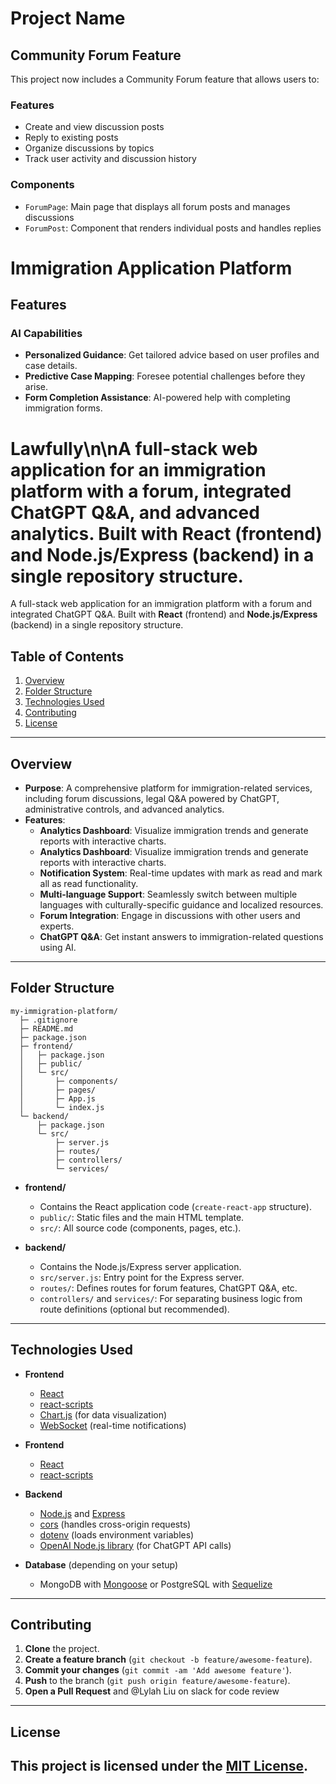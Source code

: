 # Project Name

## Community Forum Feature

This project now includes a Community Forum feature that allows users to:

### Features
- Create and view discussion posts
- Reply to existing posts
- Organize discussions by topics
- Track user activity and discussion history

### Components
- `ForumPage`: Main page that displays all forum posts and manages discussions
- `ForumPost`: Component that renders individual posts and handles replies


# Immigration Application Platform

## Features

### AI Capabilities
- **Personalized Guidance**: Get tailored advice based on user profiles and case details.
- **Predictive Case Mapping**: Foresee potential challenges before they arise.
- **Form Completion Assistance**: AI-powered help with completing immigration forms.

# Lawfully\n\nA full-stack web application for an immigration platform with a forum, integrated ChatGPT Q&A, and advanced analytics. Built with **React** (frontend) and **Node.js/Express** (backend) in a single repository structure.

A full-stack web application for an immigration platform with a forum and integrated ChatGPT Q&A. Built with **React** (frontend) and **Node.js/Express** (backend) in a single repository structure.

## Table of Contents

1. [Overview](#overview)  
2. [Folder Structure](#folder-structure)  
3. [Technologies Used](#technologies-used)  
4. [Contributing](#contributing)  
5. [License](#license)

---

## Overview

- **Purpose**: A comprehensive platform for immigration-related services, including forum discussions, legal Q&A powered by ChatGPT, administrative controls, and advanced analytics.
- **Features**:
  - **Analytics Dashboard**: Visualize immigration trends and generate reports with interactive charts.
  - **Analytics Dashboard**: Visualize immigration trends and generate reports with interactive charts.
  - **Notification System**: Real-time updates with mark as read and mark all as read functionality.
  - **Multi-language Support**: Seamlessly switch between multiple languages with culturally-specific guidance and localized resources.
  - **Forum Integration**: Engage in discussions with other users and experts.
  - **ChatGPT Q&A**: Get instant answers to immigration-related questions using AI.

---

## Folder Structure

```
my-immigration-platform/
  ├─ .gitignore
  ├─ README.md              
  ├─ package.json           
  ├─ frontend/
  │   ├─ package.json
  │   ├─ public/
  │   └─ src/
  │       ├─ components/
  │       ├─ pages/
  │       ├─ App.js
  │       └─ index.js
  └─ backend/
      ├─ package.json
      └─ src/
          ├─ server.js
          ├─ routes/
          ├─ controllers/
          └─ services/
```

- **frontend/**  
  - Contains the React application code (`create-react-app` structure).
  - `public/`: Static files and the main HTML template.  
  - `src/`: All source code (components, pages, etc.).

- **backend/**  
  - Contains the Node.js/Express server application.  
  - `src/server.js`: Entry point for the Express server.  
  - `routes/`: Defines routes for forum features, ChatGPT Q&A, etc.  
  - `controllers/` and `services/`: For separating business logic from route definitions (optional but recommended).

---

## Technologies Used
- **Frontend**  
  - [React](https://reactjs.org/)  
  - [react-scripts](https://www.npmjs.com/package/react-scripts)
  - [Chart.js](https://www.chartjs.org/) (for data visualization)
  - [WebSocket](https://developer.mozilla.org/en-US/docs/Web/API/WebSocket) (real-time notifications)

- **Frontend**  
  - [React](https://reactjs.org/)  
  - [react-scripts](https://www.npmjs.com/package/react-scripts)

- **Backend**  
  - [Node.js](https://nodejs.org/) and [Express](https://expressjs.com/)  
  - [cors](https://www.npmjs.com/package/cors) (handles cross-origin requests)  
  - [dotenv](https://www.npmjs.com/package/dotenv) (loads environment variables)  
  - [OpenAI Node.js library](https://www.npmjs.com/package/openai) (for ChatGPT API calls)

- **Database** (depending on your setup)  
  - MongoDB with [Mongoose](https://mongoosejs.com/) or PostgreSQL with [Sequelize](https://sequelize.org/)

---

## Contributing

1. **Clone** the project.  
2. **Create a feature branch** (`git checkout -b feature/awesome-feature`).  
3. **Commit your changes** (`git commit -am 'Add awesome feature'`).  
4. **Push** to the branch (`git push origin feature/awesome-feature`).  
5. **Open a Pull Request** and @Lylah Liu on slack for code review

---

## License

This project is licensed under the [MIT License](LICENSE.md).
---